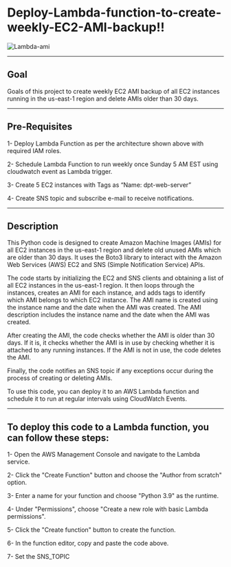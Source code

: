 # Deploy-Lambda-function-to-create-weekly-EC2-AMI-backup!!
![Lambda-ami](https://user-images.githubusercontent.com/99130650/222965587-d14863b5-e79c-4083-bd56-ff5c3356f7c6.jpeg)

--------------------------------------------------


## Goal
Goals of this project to create weekly EC2 AMI backup of all EC2 instances running in the us-east-1 region and delete AMIs older than 30 days.

---------------------------------------------------

## Pre-Requisites
1- Deploy Lambda Function as per the architecture shown above with required IAM roles.

2- Schedule Lambda Function to run weekly once Sunday 5 AM EST using cloudwatch event as Lambda trigger.

3- Create 5 EC2 instances with Tags  as “Name: dpt-web-server”

4- Create SNS topic and subscribe e-mail to receive notifications.

---------------------------------------------------

## Description
This Python code is designed to create Amazon Machine Images (AMIs) for all EC2 instances in the us-east-1 region and delete old unused AMIs which are older than 30 days. It uses the Boto3 library to interact with the Amazon Web Services (AWS) EC2 and SNS (Simple Notification Service) APIs.

The code starts by initializing the EC2 and SNS clients and obtaining a list of all EC2 instances in the us-east-1 region. It then loops through the instances, creates an AMI for each instance, and adds tags to identify which AMI belongs to which EC2 instance. The AMI name is created using the instance name and the date when the AMI was created. The AMI description includes the instance name and the date when the AMI was created.

After creating the AMI, the code checks whether the AMI is older than 30 days. If it is, it checks whether the AMI is in use by checking whether it is attached to any running instances. If the AMI is not in use, the code deletes the AMI.

Finally, the code notifies an SNS topic if any exceptions occur during the process of creating or deleting AMIs.

To use this code, you can deploy it to an AWS Lambda function and schedule it to run at regular intervals using CloudWatch Events.

-------------------------------------------
## To deploy this code to a Lambda function, you can follow these steps:

1- Open the AWS Management Console and navigate to the Lambda service.

2- Click the "Create Function" button and choose the "Author from scratch" option.

3- Enter a name for your function and choose "Python 3.9" as the runtime.

4- Under "Permissions", choose "Create a new role with basic Lambda permissions".

5- Click the "Create function" button to create the function.

6- In the function editor, copy and paste the code above.

7- Set the SNS_TOPIC
